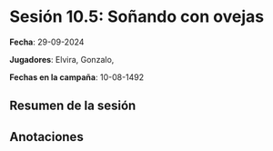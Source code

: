 # Sesión 10.5: Soñando con ovejas

**Fecha**: 29-09-2024

**Jugadores**: Elvira, Gonzalo, 

**Fechas en la campaña**: 10-08-1492

## Resumen de la sesión



## Anotaciones
